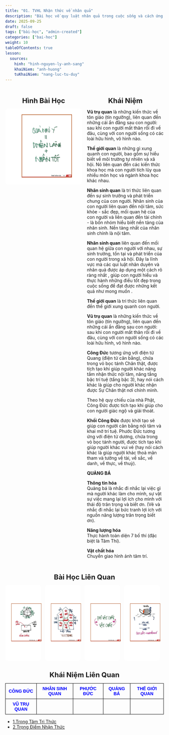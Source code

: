 ```yaml
---
title: "01. TVHL Nhận thức về nhân quả"
description: "Bài học về quy luật nhân quả trong cuộc sống và cách ứng dụng vào phát triển bản thân"
date: 2025-09-25
draft: false
tags: ["bài-học", "admin-created"]
categories: ["bai-hoc"]
weight: 10
tableOfContents: true
lesson:
  sources:
    hinh: "hinh-nguyen-ly-anh-sang"
    khaiNiem: "anh-huong"
    tuKhaiNiem: "nang-luc-tu-duy"
---
```


<!-- # 01. TVHL Nhận thức về nhân quả -->

<!-- **Mã hình:** WNT36003  
**Khóa học:** THẤU HIỂU NỘI TÂM - KIẾN TẠO AN VUI -->

<div style="display: flex; gap: 16px;">

  <!-- Cột Hình Bài Học -->
  <div style="flex: 1; max-width: 50%;">
    <h2 style="text-align: center; font-weight: bold; font-size: 22px; margin-bottom: 12px;">
      Hình Bài Học
    </h2>
    <a href="\" style="display: block; text-align: center;">
      <div style="border: 1px solid #fff; border-radius: 8px; padding: 8px; background: #fff;">
        <img src="/images/hinh21a.png" alt="Hình 3"
             style="width: 100%; height: 200px; object-fit: contain; border-radius: 4px; padding:10px;">
      </div>
    </a>
  </div>

  <!-- Cột Khái Niệm -->
  <div style="flex: 1; max-width: 50%;">
    <h2 style="text-align: center; font-weight: bold; font-size: 22px; margin-bottom: 12px;">
      Khái Niệm
    </h2>
    <!-- <p style="text-align: left; font-size: 18px; line-height: 1.6;"> -->
  <p style="text-align: left;">

**Vũ trụ quan** là những kiến thức về tôn giáo (tín ngưỡng), liên quan đến những cái ẩn đằng sau con người: sau khi con người mất thân rồi đi về đâu, cùng với con người sống có các loài hữu hình, vô hình nào.

**Thế giới quan** là những gì xung quanh con người, bao gồm sự hiểu biết về môi trường tự nhiên và xã hội. Nó liên quan đến các kiến thức khoa học mà con người tích lũy qua nhiều môn học và ngành khoa học khác nhau. 

**Nhân sinh quan** là tri thức liên quan đến sự sinh trưởng và phát triển chung của con người. Nhân sinh của con người liên quan đến nội tâm, sức khỏe - sắc đẹp, mối quan hệ của con người và liên quan đến tài chính - là bốn nhóm hiểu biết nền tảng của nhân sinh. Nền tảng nhất của nhân sinh chính là nội tâm.

**Nhân sinh quan** liên quan đến mối quan hệ giữa con người với nhau, sự sinh trưởng, tồn tại và phát triển của con người trong xã hội. Đây la lĩnh vực mà các qui luật nhân duyên và nhân quả được áp dụng một cách rõ ràng nhất , giúp con người hiểu và thực hành những điều tốt đẹp trong cuộc sống để đạt được những kết quả như mong muốn .

**Thế giới quan** là tri thức liên quan đến thế giới xung quanh con người.

**Vũ trụ quan** là những kiến thức về tôn giáo (tín ngưỡng), liên quan đến những cái ẩn đằng sau con người: sau khi con người mất thân rồi đi về đâu, cùng với con người sống có các loài hữu hình, vô hình nào.

**Công Đức** tương ứng với điện từ Quang (điện từ cân bằng), chứa trong vỏ bọc tánh Chân thật, được tích tạo khi giúp người khác nâng tầm nhận thức nội tâm, nâng tầng bậc trí tuệ (tầng bậc 3), hay nói cách khác là giúp cho người khác nhận được Sự Chân thật nơi chính mình.

Theo hệ quy chiếu của nhà Phật, Công Đức được tích tạo khi giúp cho con người giác ngộ và giải thoát.

**Khối Công Đức** được khởi tạo sẽ giúp con người cân bằng nội tâm và khai mở trí tuệ.
Phước Đức tương ứng với điện từ dương, chứa trong vỏ bọc tánh người, được tích tạo khi giúp người khác vui vẻ (hay nói cách khác là giúp người khác thoả mãn tham và tưởng về tài, về sắc, về danh, về thực, về thuỳ).

**QUẢNG BÁ** <br>

**Thông tin hóa** <br>
Quảng bá là nhắc đi nhắc lại việc gì mà người khác làm cho mình, sự vật sự việc mang lại lợi ích cho mình với thái độ trân trọng và biết ơn.
(Vẽ và nhắc đi nhắc lại bức tranh lợi ích với nguồn năng lượng trân trọng biết ơn).


**Năng lượng hóa** <br>
	Thực hành toàn diện 7 bố thí (đặc biệt là Tâm Thí).

**Vật chất hóa**<br>
	Chuyển giao hình ảnh tâm trí.
  </p>
  </div>

</div>


<h2 style="text-align: center; font-weight: bold; font-size: 22px; margin-bottom: 12px;">
       Bài Học Liên Quan
    </h2>

<div style="display: flex; flex-wrap: wrap; gap: 12px; justify-content: flex-start;">
  <a href="\" style="flex: 1 1 calc(25% - 12px); max-width: calc(25% - 12px); text-align: center;">
    <div style="border: 1px solid #fff; border-radius: 8px; padding: 8px; background: #fff;">
      <img src="/images/hinh2_nguyen_ly_anh_sang.jfif" alt="Hình 1"
           style="width: 100%; height: 200px; object-fit: contain; border-radius: 4px; padding:10px;">
    </div>
  </a>
  <a href="\" style="flex: 1 1 calc(25% - 12px); max-width: calc(25% - 12px); text-align: center;">
    <div style="border: 1px solid #fff; border-radius: 8px; padding: 8px; background: #fff;">
      <img src="/images/hinh_nguyen_ly_anh_sang1.png" alt="Hình 2"
           style="width: 100%; height: 200px; object-fit: contain; border-radius: 4px; padding:10px;">
    </div>
  </a>
  <a href="\" style="flex: 1 1 calc(25% - 12px); max-width: calc(25% - 12px); text-align: center;">
    <div style="border: 1px solid #fff; border-radius: 8px; padding: 8px; background: #fff;">
      <img src="/images/hinh4_nguyen_ly_anh_sang.jfif" alt="Hình 3"
           style="width: 100%; height: 200px; object-fit: contain; border-radius: 4px; padding:10px;">
    </div>
  </a>
  <a href="\" style="flex: 1 1 calc(25% - 12px); max-width: calc(25% - 12px); text-align: center;">
    <div style="border: 1px solid #fff; border-radius: 8px; padding: 8px; background: #fff;">
      <img src="/images/hinh7_nguyen_ly_anh_sang.jfif" alt="Hình 3"
           style="width: 100%; height: 200px; object-fit: contain; border-radius: 4px; padding:10px;">
    </div>
  </a>
</div>

<h2 style="text-align: center; font-weight: bold; font-size: 22px; margin-bottom: 12px;">
       Khái Niệm Liên Quan
</h2>

<table style="border-collapse: collapse; width: 100%; text-align: center; font-family: Arial, sans-serif;">
  <tr>
    <td style="border: 1px solid black; padding: 8px;">
      <a href="../../TU-KHAINIEM/cong-duc/" style="text-decoration: none; color: blue; font-weight: bold;">CÔNG ĐỨC</a>
    </td>
    <td style="border: 1px solid black; padding: 8px;">
      <a href="\" style="text-decoration: none; color: blue; font-weight: bold;">NHÂN SINH QUAN</a>
    </td>
    <td style="border: 1px solid black; padding: 8px;">
      <a href="\" style="text-decoration: none; color: blue; font-weight: bold;">PHƯỚC ĐỨC</a>
    </td>
    <td style="border: 1px solid black; padding: 8px;">
      <a href="\" style="text-decoration: none; color: blue; font-weight: bold;">QUẢNG BÁ</a>
    </td>
    <td style="border: 1px solid black; padding: 8px;">
      <a href="\" style="text-decoration: none; color: blue; font-weight: bold;">THẾ GIỚI QUAN</a>
    </td>
  </tr>
  <tr>
    <td style="border: 1px solid black; padding: 8px;">
      <a href="../../TU-KHAINIEM/moi-quan-he/" style="text-decoration: none; color: blue; font-weight: bold;">VŨ TRỤ QUAN</a>
    </td>
    <td style="border: 1px solid black; padding: 8px;">
      <a href="\" style="text-decoration: none; color: blue; font-weight: bold;"></a>
    </td>
    <td style="border: 1px solid black; padding: 8px;"></td>
    <td style="border: 1px solid black; padding: 8px;"></td>
    <td style="border: 1px solid black; padding: 8px;"></td>
  </tr>
</table>


- [1.Trọng Tâm Tri Thức](../../KHAI-NIEM-NGUON/tvhl-nhan-thuc-ve-nhan-qua/trong-tam-tri-thuc)
- [2.Trọng Điểm Nhận Thức](../../KHAI-NIEM-NGUON/tvhl-nhan-thuc-ve-nhan-qua/trong-diem-nhan-thuc)